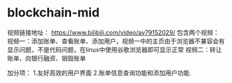 # blockchain-mid
视频链接地址：
https://www.bilibili.com/video/av79152029/
包含两个视频：
视频一：添加账单、查看账单、添加用户，视频一中的主页由于浏览器不兼容会有显示问题，不是代码问题，在linux中使用谷歌浏览器即可显示正常
视频二：转让账单、向银行融资、销毁账单

加分项：
1.友好高效的用户界面
2.账单信息查询功能和添加用户功能.

